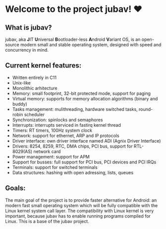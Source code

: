 # Welcome to the project jubav! ♥

## What is jubav?

jubav, aka **J**IT **U**niversal **B**ootloader-less **A**ndroid **V**ariant OS, is an open-source modern small and stable operating system, designed with speed and concurrency in mind.

## Current kernel features:

- Written entirely in C11
- Unix-like
- Monolithic arhitecture
- Memory: small footprint, 32-bit protected mode, support for paging
- Virtual memory: supports for memory allocation algorithms (binary and buddy)
- Tasks management: mulithreading, hardware switched tasks, round-robin scheduler
- Synchronization: spinlocks and semaphores
- Interrupts: interrupts serviced in fastirq kernel thread
- Timers: RT timers, 100Hz system clock
- Network: support for ethernet, ARP and IP protocols
- Driver interface: own driver interface named ADI (Agnix Driver Interface)
- Drivers: 8254, 8259, RTC, DMA chips, PCI bus, support for RTL-8029(AS) network card
- Power management: support for APM
- Support for busses: full support for PCI bus, PCI devices and PCI IRQs
- Terminals: support for switched terminals
- Data structures: hashing with open adressing, lists, queues

## Goals:

The main goal of the project is to provide faster alternative for Android: an modern fast small operating system which will be fully compatible with the Linux kernel system call layer. The compatibility with Linux kernel is very important, because jubav has to enable running programs compiled for Linux. This is a base of the jubav project.
